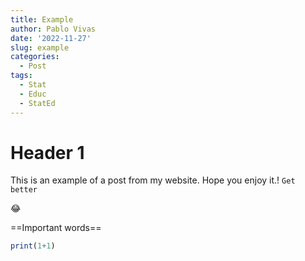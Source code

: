 ```yaml
---
title: Example
author: Pablo Vivas
date: '2022-11-27'
slug: example
categories:
  - Post
tags:
  - Stat
  - Educ
  - StatEd
---
```


# Header 1

This is an example of a post from my website. Hope you enjoy it.! `Get better`

:joy:

==Important words==

```r
print(1+1)
```